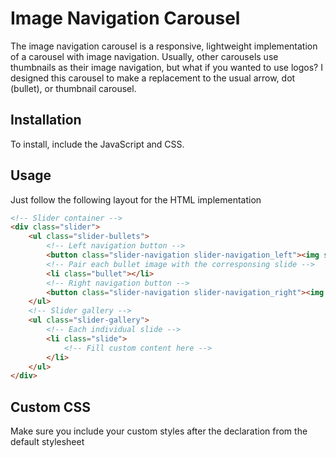 # Image Navigation Carousel

The image navigation carousel is a responsive, lightweight implementation of a carousel with image navigation.
Usually, other carousels use thumbnails as their image navigation, but what if you wanted to use logos?
I designed this carousel to make a replacement to the usual arrow, dot (bullet), or thumbnail carousel.

## Installation

To install, include the JavaScript and CSS.

## Usage

Just follow the following layout for the HTML implementation

```html
<!-- Slider container -->
<div class="slider">
    <ul class="slider-bullets">
        <!-- Left navigation button -->
        <button class="slider-navigation slider-navigation_left"><img src="/img/left-arrow.svg"/></button>
        <!-- Pair each bullet image with the corresponsing slide -->
        <li class="bullet"></li>
        <!-- Right navigation button -->
        <button class="slider-navigation slider-navigation_right"><img src="/img/right-arrow.svg"/></button>
    </ul>
    <!-- Slider gallery -->
    <ul class="slider-gallery">
        <!-- Each individual slide -->
        <li class="slide">
            <!-- Fill custom content here -->
        </li>
    </ul>
</div>
```  

## Custom CSS

Make sure you include your custom styles after the declaration from the default stylesheet
